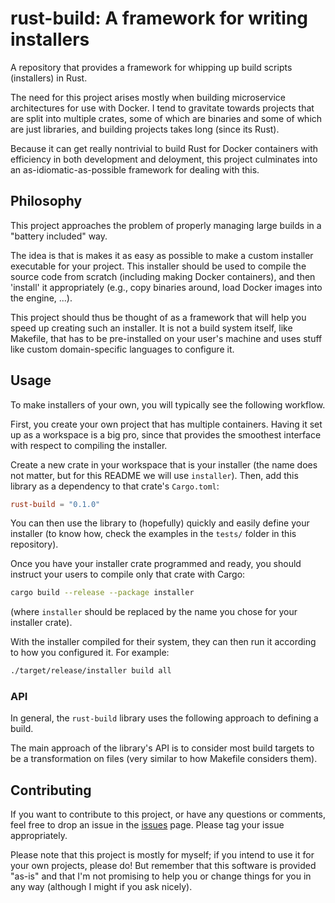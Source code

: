 # rust-build: A framework for writing installers
A repository that provides a framework for whipping up build scripts (installers) in Rust.

The need for this project arises mostly when building microservice architectures for use with Docker. I tend to gravitate towards projects that are split into multiple crates, some of which are binaries and some of which are just libraries, and building projects takes long (since its Rust).

Because it can get really nontrivial to build Rust for Docker containers with efficiency in both development and deloyment, this project culminates into an as-idiomatic-as-possible framework for dealing with this.


## Philosophy
This project approaches the problem of properly managing large builds in a "battery included" way.

The idea is that is makes it as easy as possible to make a custom installer executable for your project. This installer should be used to compile the source code from scratch (including making Docker containers), and then 'install' it appropriately (e.g., copy binaries around, load Docker images into the engine, ...).

This project should thus be thought of as a framework that will help you speed up creating such an installer. It is not a build system itself, like Makefile, that has to be pre-installed on your user's machine and uses stuff like custom domain-specific languages to configure it.


## Usage
To make installers of your own, you will typically see the following workflow.

First, you create your own project that has multiple containers. Having it set up as a workspace is a big pro, since that provides the smoothest interface with respect to compiling the installer.

Create a new crate in your workspace that is your installer (the name does not matter, but for this README we will use `installer`). Then, add this library as a dependency to that crate's `Cargo.toml`:
```toml
rust-build = "0.1.0"
```

You can then use the library to (hopefully) quickly and easily define your installer (to know how, check the examples in the `tests/` folder in this repository).

Once you have your installer crate programmed and ready, you should instruct your users to compile only that crate with Cargo:
```bash
cargo build --release --package installer
```
(where `installer` should be replaced by the name you chose for your installer crate).

With the installer compiled for their system, they can then run it according to how you configured it. For example:
```bash
./target/release/installer build all
```


### API
In general, the `rust-build` library uses the following approach to defining a build.

The main approach of the library's API is to consider most build targets to be a transformation on files (very similar to how Makefile considers them). 


## Contributing
If you want to contribute to this project, or have any questions or comments, feel free to drop an issue in the [issues](https://github.com/Lut99/rust-build/issues) page. Please tag your issue appropriately.

Please note that this project is mostly for myself; if you intend to use it for your own projects, please do! But remember that this software is provided "as-is" and that I'm not promising to help you or change things for you in any way (although I might if you ask nicely).
